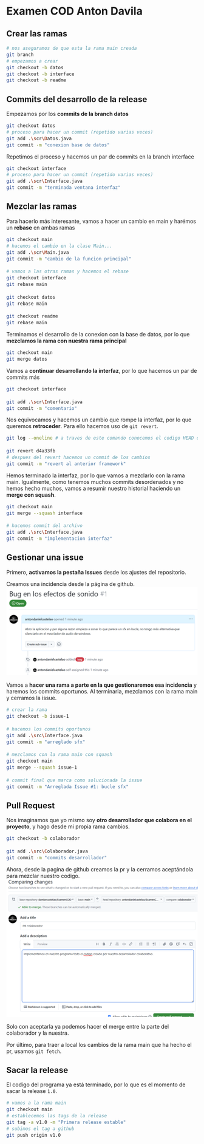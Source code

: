 # Examen COD Anton Davila
## Crear las ramas
```bash
# nos aseguramos de que esta la rama main creada
git branch
# empezamos a crear
git checkout -b datos
git checkout -b interface
git checkout -b readme
```
## Commits del desarrollo de la release
Empezamos por los **commits de la branch datos**
```bash
git checkout datos
# proceso para hacer un commit (repetido varias veces)
git add .\scr\Datos.java
git commit -m "conexion base de datos"
```
Repetimos el proceso y hacemos un par de commits en la branch interface
```bash
git checkout interface
# proceso para hacer un commit (repetido varias veces)
git add .\scr\Interface.java
git commit -m "terminada ventana interfaz"
```
## Mezclar las ramas
Para hacerlo más interesante, vamos a hacer un cambio en main y harémos un **rebase** en ambas ramas
```bash
git checkout main
# hacemos el cambio en la clase Main...
git add .\scr\Main.java
git commit -m "cambio de la funcion principal"

# vamos a las otras ramas y hacemos el rebase
git checkout interface
git rebase main

git checkout datos
git rebase main

git checkout readme
git rebase main
```
Terminamos el desarrollo de la conexion con la base de datos, por lo que **mezclamos la rama con nuestra rama principal**
```bash
git checkout main
git merge datos
```
Vamos a **continuar desarrollando la interfaz**, por lo que hacemos un par de commits más
```bash
git checkout interface

git add .\scr\Interface.java
git commit -m "comentario"
```
Nos equivocamos y hacemos un cambio que rompe la interfaz, por lo que queremos **retroceder**. Para ello hacemos uso de `git revert`.
```bash
git log --oneline # a traves de este comando conocemos el codigo HEAD del utlimo commit en el que es funcional el programa

git revert d4a33fb
# despues del revert hacemos un commit de los cambios
git commit -m "revert al anterior framework"
```
Hemos terminado la interfaz, por lo que vamos a mezclarlo con la rama main. Igualmente, como tenemos muchos commits desordenados y no hemos hecho muchos, vamos a resumir nuestro historial haciendo un **merge con squash**.
```bash
git checkout main
git merge --squash interface

# hacemos commit del archivo
git add .\src\Interface.java
git commit -m "implementacion interfaz"
```
## Gestionar una issue
Primero, **activamos la pestaña Issues** desde los ajustes del repositorio.

Creamos una incidencia desde la página de github.
![img.png](img.png)

Vamos a **hacer una rama a parte en la que gestionaremos esa incidencia** y haremos los commits oportunos. Al terminarla, mezclamos con la rama main y cerramos la issue.
```bash
# crear la rama
git checkout -b issue-1

# hacemos los commits oportunos
git add .\src\Interface.java
git commit -m "arreglado sfx"

# mezclamos con la rama main con squash
git checkout main
git merge --squash issue-1

# commit final que marca como solucionada la issue
git commit -m "Arreglada Issue #1: bucle sfx"
```

## Pull Request
Nos imaginamos que yo mismo soy **otro desarrollador que colabora en el proyecto**, y hago desde mi propia rama cambios.
```bash
git checkout -b colaborador

git add .\src\Colaborador.java
git commit -m "commits desarrollador"
```
Ahora, desde la pagina de github creamos la pr y la cerramos aceptándola para mezclar nuestro codigo.
![img_1.png](img_1.png)

Solo con aceptarla ya podemos hacer el merge entre la parte del colaborador y la nuestra.

Por último, para traer a local los cambios de la rama main que ha hecho el pr, usamos `git fetch`.

## Sacar la release
El codigo del programa ya está terminado, por lo que es el momento de sacar la release `1.0`.
```bash
# vamos a la rama main
git checkout main
# establecemos las tags de la release
git tag -a v1.0 -m "Primera release estable"
# subimos el tag a github
git push origin v1.0
```